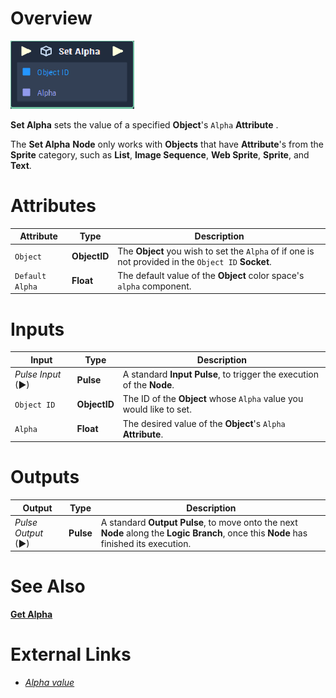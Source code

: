 # Overview

![The Set Alpha Node.](../../../.gitbook/assets/toolbox/incari/object/set-alpha.PNG)

**Set Alpha** sets the value of a specified **Object**'s `Alpha` **Attribute** .

The **Set Alpha** **Node** only works with **Objects** that have  **Attribute**'s from the **Sprite** category, such as **List**, **Image Sequence**, **Web Sprite**, **Sprite**, and **Text**.

# Attributes

|Attribute|Type|Description|
|---|---|---|
|`Object`|**ObjectID**|The **Object** you wish to set the `Alpha` of if one is not provided in the `Object ID` **Socket**.|
|`Default Alpha`|**Float**|The default value of the **Object** color space's `alpha` component. 

# Inputs

|Input|Type|Description|
|---|---|---|
|*Pulse Input* (►)|**Pulse**|A standard **Input Pulse**, to trigger the execution of the **Node**.|
|`Object ID`|**ObjectID**|The ID of the **Object** whose `Alpha` value you would like to set.|
|`Alpha`|**Float**|The desired value of the **Object**'s `Alpha` **Attribute**.|

# Outputs

|Output|Type|Description|
|---|---|---|
|*Pulse Output* (►)|**Pulse**|A standard **Output Pulse**, to move onto the next **Node** along the **Logic Branch**, once this **Node** has finished its execution.|

# See Also
[**Get Alpha**](get-alpha.md)

# External Links
- [*Alpha value*](https://en.wikipedia.org/wiki/Alpha_compositing)
